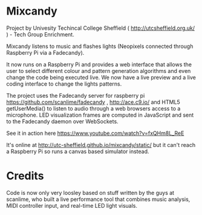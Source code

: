 Mixcandy
========

Project by Univesity Techincal College Sheffield ( http://utcsheffield.org.uk/ )  - Tech Group Enrichment.

Mixcandy listens to music and flashes lights (Neopixels connected through Raspberry Pi via a Fadecandy). 

It now runs on a Raspberry Pi and provides a web interface that allows the user to select different colour and pattern generation algorithms and even change the code being executed live. We now have a live preview and a live coding interface to change the lights patterns. 

The project uses the Fadecandy server for raspberry pi https://github.com/scanlime/fadecandy , http://ace.c9.io/ and HTML5 getUserMedia() to listen to audio through a web browsers access to a microphone. LED visualization frames are computed in JavaScript and sent to the Fadecandy daemon over WebSockets. 

See it in action here https://www.youtube.com/watch?v=fxQHm8L_ReE

It's online at http://utc-sheffield.github.io/mixcandy/static/ but it can't reach a Raspberry Pi so runs a canvas based simulator instead. 

Credits
=======

Code is now only very loosley based on stuff written by the guys at scanlime, who built a live performance tool that combines music analysis, MIDI controller input, and real-time LED light visuals.
